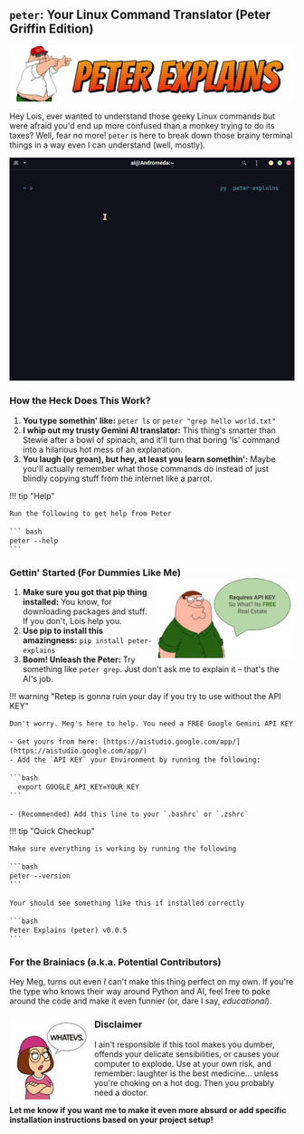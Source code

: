 ## **`peter`: Your Linux Command Translator (Peter Griffin Edition)**

![Banner](assets/banner.png)

Hey Lois, ever wanted to understand those geeky Linux commands but were afraid you'd end up more confused than a monkey trying to do its taxes? Well, fear no more! `peter` is here to break down those brainy terminal things in a way even I can understand (well, mostly).

![Demo](assets/demo.gif)

### **How the Heck Does This Work?**

1. **You type somethin' like:** `peter ls` or `peter "grep hello world.txt"`
2. **I whip out my trusty Gemini AI translator:** This thing's smarter than Stewie after a bowl of spinach, and it'll turn that boring 'ls' command into a hilarious hot mess of an explanation.
3. **You laugh (or groan), but hey, at least you learn somethin':** Maybe you'll actually remember what those commands do instead of just blindly copying stuff from the internet like a parrot.

!!! tip "Help"

    Run the following to get help from Peter

    ``` bash
    peter --help
    ```

### **Gettin' Started (For Dummies Like Me)** <img src="assets/apikey.png" alt="Whatever" width="250" align="right">

1. **Make sure you got that pip thing installed:** You know, for downloading packages and stuff. If you don't, Lois help you.
2. **Use pip to install this amazingness:** `pip install peter-explains`
3. **Boom! Unleash the Peter:** Try something like `peter grep`. Just don't ask me to explain it – that's the AI's job.

!!! warning "Retep is gonna ruin your day if you try to use without the API KEY"

    Don't worry. Meg's here to help. You need a FREE Google Gemini API KEY

    - Get yours from here: [https://aistudio.google.com/app/](https://aistudio.google.com/app/)
    - Add the `API KEY` your Environment by running the following:

    ```bash
      export GOOGLE_API_KEY=YOUR_KEY
    ```

    - (Recommended) Add this line to your `.bashrc` or `.zshrc`

!!! tip "Quick Checkup"

    Make sure everything is working by running the following

    ```bash
    peter --version
    ```

    Your should see something like this if installed correctly

    ```bash
    Peter Explains (peter) v0.0.5
    ```

### **For the Brainiacs (a.k.a. Potential Contributors)**

Hey Meg, turns out even _I_ can't make this thing perfect on my own. If you're the type who knows their way around Python and AI, feel free to poke around the code and make it even funnier (or, dare I say, _educational_).

### **Disclaimer** <img src="assets/meg.png" alt="Whatever" width="150" height="150" align="left">

I ain't responsible if this tool makes you dumber, offends your delicate sensibilities, or causes your computer to explode. Use at your own risk, and remember: laughter is the best medicine... unless you're choking on a hot dog. Then you probably need a doctor.

**Let me know if you want me to make it even more absurd or add specific installation instructions based on your project setup!**
